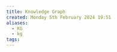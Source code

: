 ```yaml
---
title: Knowledge Graph
created: Monday 5th February 2024 19:51
aliases:
  - KG
  - kg
tags:
---
```

